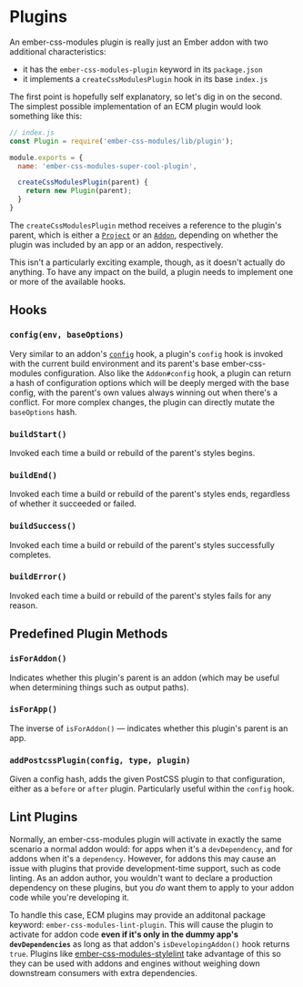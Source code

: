 # Plugins

An ember-css-modules plugin is really just an Ember addon with two additional characteristics:
 - it has the `ember-css-modules-plugin` keyword in its `package.json`
 - it implements a `createCssModulesPlugin` hook in its base `index.js`

The first point is hopefully self explanatory, so let's dig in on the second. The simplest possible implementation of an ECM plugin would look something like this:

```js
// index.js
const Plugin = require('ember-css-modules/lib/plugin');

module.exports = {
  name: 'ember-css-modules-super-cool-plugin',

  createCssModulesPlugin(parent) {
    return new Plugin(parent);
  }
}
```

The `createCssModulesPlugin` method receives a reference to the plugin's parent, which is either a [`Project`](https://ember-cli.com/api/classes/Project.html) or an [`Addon`](https://ember-cli.com/api/classes/Addon.html), depending on whether the plugin was included by an app or an addon, respectively.

This isn't a particularly exciting example, though, as it doesn't actually do anything. To have any impact on the build, a plugin needs to implement one or more of the available hooks.

## Hooks

### `config(env, baseOptions)`
Very similar to an addon's [`config`](https://ember-cli.com/api/classes/Addon.html#method_config) hook, a plugin's `config` hook is invoked with the current build environment and its parent's base ember-css-modules configuration. Also like the `Addon#config` hook, a plugin can return a hash of configuration options which will be deeply merged with the base config, with the parent's own values always winning out when there's a conflict. For more complex changes, the plugin can directly mutate the `baseOptions` hash.

### `buildStart()`
Invoked each time a build or rebuild of the parent's styles begins.

### `buildEnd()`
Invoked each time a build or rebuild of the parent's styles ends, regardless of whether it succeeded or failed.

### `buildSuccess()`
Invoked each time a build or rebuild of the parent's styles successfully completes.

### `buildError()`
Invoked each time a build or rebuild of the parent's styles fails for any reason.

## Predefined Plugin Methods

### `isForAddon()`
Indicates whether this plugin's parent is an addon (which may be useful when determining things such as output paths).

### `isForApp()`
The inverse of `isForAddon()` — indicates whether this plugin's parent is an app.

### `addPostcssPlugin(config, type, plugin)`
Given a config hash, adds the given PostCSS plugin to that configuration, either as a `before` or `after` plugin. Particularly useful within the `config` hook.

## Lint Plugins

Normally, an ember-css-modules plugin will activate in exactly the same scenario a normal addon would: for apps when it's a `devDependency`, and for addons when it's a `dependency`. However, for addons this may cause an issue with plugins that provide development-time support, such as code linting. As an addon author, you wouldn't want to declare a production dependency on these plugins, but you _do_ want them to apply to your addon code while you're developing it.

To handle this case, ECM plugins may provide an additonal package keyword: `ember-css-modules-lint-plugin`. This will cause the plugin to activate for addon code **even if it's only in the dummy app's `devDependencies`** as long as that addon's `isDevelopingAddon()` hook returns `true`. Plugins like [ember-css-modules-stylelint](https://github.com/dfreeman/ember-css-modules-stylelint) take advantage of this so they can be used with addons and engines without weighing down downstream consumers with extra dependencies.
